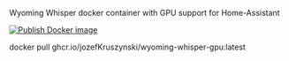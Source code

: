 Wyoming Whisper docker container with GPU support for Home-Assistant

[![Publish Docker image](https://github.com/jozefKruszynski/wyoming-whisper-gpu/actions/workflows/docker-image.yml/badge.svg)](https://github.com/jozefKruszynski/wyoming-whisper-gpu/actions/workflows/docker-image.yml)



docker pull ghcr.io/jozefKruszynski/wyoming-whisper-gpu:latest
